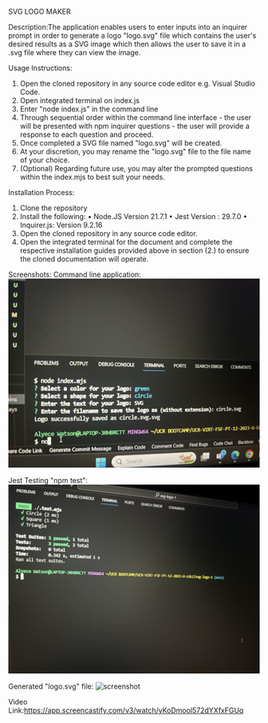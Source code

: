 SVG LOGO MAKER

Description:The application enables users to enter inputs into an inquirer prompt in order to generate a logo "logo.svg" file which contains the user's desired results as a SVG image which then allows the user to save it in a .svg file where they can view the image.

Usage Instructions:
1. Open the cloned repository in any source code editor e.g. Visual Studio Code. 
2. Open integrated terminal on index.js 
3. Enter "node index.js" in the command line 
4. Through sequential order within the command line interface - the user will be presented with npm inquirer questions - the user will provide a response to each question and proceed. 
5. Once completed a SVG file named "logo.svg" will be created. 
6. At your discretion, you may rename the "logo.svg" file to the file name of your choice. 
7. (Optional) Regarding future use, you may alter the prompted questions within the index.mjs to best suit your needs. 

Installation Process:
1. Clone the repository
2. Install the following: • Node.JS Version 21.7.1 • Jest Version : 29.7.0 • Inquirer.js: Version 9.2.16
3. Open the cloned repository in any source code editor. 
4. Open the integrated terminal for the document and complete the respective installation guides provided above in section (2.) to ensure the cloned documentation will operate.

Screenshots:
Command line application:
![screenshot](IMG_6737.jpg)

Jest Testing "npm test":
![screenshot](IMG_6704.jpg)

Generated "logo.svg" file:
![screenshot](IMG_6736.jpg)

Video Link:https://app.screencastify.com/v3/watch/yKoDmool572dYXfxFGUq